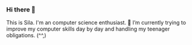 ### Hi there 👋

This is Sila. I'm an computer science enthusiast. 
🔭 I’m currently trying to improve my computer skills day by day and handling my teenager obligations. (^^,)

<!--
**sila-yesilyurt/sila-yesilyurt** is a ✨ _special_ ✨ repository because its `README.md` (this file) appears on your GitHub profile.

Here are some ideas to get you started:

- 🔭 I’m currently working on ...
- 🌱 I’m currently learning ...
- 👯 I’m looking to collaborate on ...
- 🤔 I’m looking for help with ...
- 💬 Ask me about ...
- 📫 How to reach me: ...
- 😄 Pronouns: ...
- ⚡ Fun fact: ...
-->
